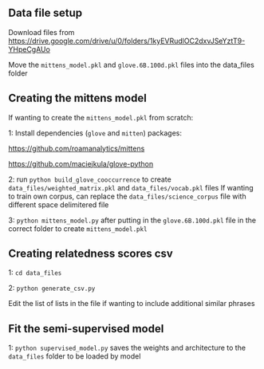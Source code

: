 ## Data file setup

Download files from https://drive.google.com/drive/u/0/folders/1kyEVRudlOC2dxvJSeYztT9-YHpeCgAUo

Move the `mittens_model.pkl` and `glove.6B.100d.pkl` files into the data_files folder 

## Creating the mittens model

If wanting to create the `mittens_model.pkl` from scratch:

1: Install dependencies (`glove` and `mitten`) packages:

https://github.com/roamanalytics/mittens

https://github.com/maciejkula/glove-python

2: run `python build_glove_cooccurrence` to create `data_files/weighted_matrix.pkl` and `data_files/vocab.pkl` files
If wanting to train own corpus, can replace the `data_files/science_corpus` file with different space delimitered file

3: `python mittens_model.py` after putting in the `glove.6B.100d.pkl` file in the correct folder to create `mittens_model.pkl`

## Creating relatedness scores csv
1: `cd data_files`

2: `python generate_csv.py`

Edit the list of lists in the file if wanting to include additional similar phrases

## Fit the semi-supervised model 
1: `python supervised_model.py`
saves the weights and architecture to the `data_files` folder to be loaded by model
